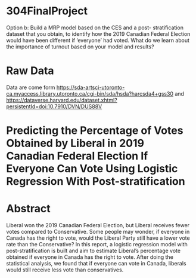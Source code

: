 # 304FinalProject
Option b: Build a MRP model based on the CES and a post- stratification dataset that you obtain, to identify how the 2019 Canadian Federal Election would have been different if ‘everyone’ had voted. What do we learn about the importance of turnout based on your model and results?
# Raw Data
Data are come form https://sda-artsci-utoronto-ca.myaccess.library.utoronto.ca/cgi-bin/sda/hsda?harcsda4+gss30 and https://dataverse.harvard.edu/dataset.xhtml?persistentId=doi:10.7910/DVN/DUS88V
# Predicting the Percentage of Votes Obtained by Liberal in 2019 Canadian Federal Election If Everyone Can Vote Using Logistic Regression With Post-stratification

# Abstract
Liberal won the 2019 Canadian Federal Election, but Liberal receives fewer votes compared to Conservative. Some people may wonder, if everyone in Canada has the right to vote, would the Liberal Party still have a lower vote rate than the Conservative? In this report, a logistic regression model with post-stratification is built and aim to estimate Liberal’s percentage vote obtained if everyone in Canada has the right to vote. After doing the statistical analysis, we found that if everyone can vote in Canada, liberals would still receive less vote than conservatives.
